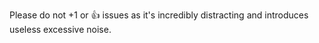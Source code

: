 Please do not +1 or :+1: issues as it's incredibly distracting and introduces useless excessive noise.
